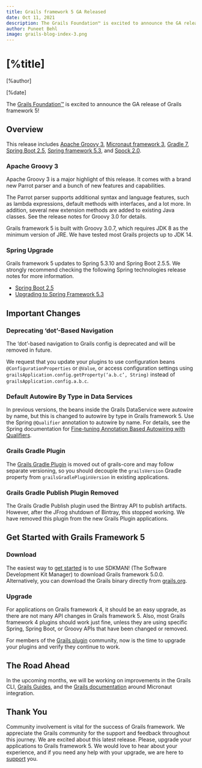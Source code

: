 ```yaml
---
title: Grails framework 5 GA Released
date: Oct 11, 2021
description: The Grails Foundation™ is excited to announce the GA release of Grails framework 5!
author: Puneet Behl
image: grails-blog-index-3.png
---
```


# [%title]

[%author]

[%date]

The [Grails Foundation™](https://grails.org/foundation/index.html) is excited to announce the GA release of Grails framework 5!

## Overview

This release includes [Apache Groovy 3](https://groovy-lang.org/releasenotes/groovy-3.0.html), [Micronaut framework 3](https://micronaut.io/2021/08/18/micronaut-framework-3-released/), [Gradle 7](https://docs.gradle.org/7.0/release-notes.html), [Spring Boot 2.5](https://github.com/spring-projects/spring-boot/wiki/Spring-Boot-2.5-Release-Notes), [Spring framework 5.3](https://github.com/spring-projects/spring-framework/wiki/Upgrading-to-Spring-Framework-5.x#upgrading-to-version-53), and [Spock 2.0](https://spockframework.org/spock/docs/2.0/release_notes.html).

### Apache Groovy 3

Apache Groovy 3 is a major highlight of this release. It comes with a brand new Parrot parser and a bunch of new features and capabilities.

The Parrot parser supports additional syntax and language features, such as lambda expressions, default methods with interfaces, and a lot more. In addition, several new extension methods are added to existing Java classes. See the release notes for Groovy 3.0 for details.

Grails framework 5 is built with Groovy 3.0.7, which requires JDK 8 as the minimum version of JRE. We have tested most Grails projects up to JDK 14.

### Spring Upgrade

Grails framework 5 updates to Spring 5.3.10 and Spring Boot 2.5.5. We strongly recommend checking the following Spring technologies release notes for more information.

- [Spring Boot 2.5](https://github.com/spring-projects/spring-boot/wiki/Spring-Boot-2.5-Release-Notes)
- [Upgrading to Spring Framework 5.3](https://github.com/spring-projects/spring-framework/wiki/Upgrading-to-Spring-Framework-5.x#upgrading-to-version-53)

## Important Changes

### Deprecating ‘dot’-Based Navigation

The ‘dot’-based navigation to Grails config is deprecated and will be removed in future.

We request that you update your plugins to use configuration beans `@ConfigurationProperties` or `@Value`, or access configuration settings using `grailsApplication.config.getProperty(‘a.b.c’, String)` instead of `grailsApplication.config.a.b.c`.

### Default Autowire By Type in Data Services

In previous versions, the beans inside the Grails DataService were autowire by name, but this is changed to autowire by type in Grails framework 5. Use the Spring `@Qualifier` annotation to autowire by name. For details, see the Spring documentation for [Fine-tuning Annotation Based Autowiring with Qualifiers](https://docs.spring.io/spring-framework/docs/5.3.10/reference/html/core.html#beans-autowired-annotation-qualifiers).

### Grails Gradle Plugin

The [Grails Gradle Plugin](https://github.com/grails/grails-gradle-plugin) is moved out of grails-core and may follow separate versioning, so you should decouple the `grailsVersion` Gradle property from `grailsGradlePluginVersion` in existing applications.

### Grails Gradle Publish Plugin Removed

The Grails Gradle Publish plugin used the Bintray API to publish artifacts. However, after the JFrog shutdown of Bintray, this stopped working. We have removed this plugin from the new Grails Plugin applications.

## Get Started with Grails Framework 5

### Download

The easiest way to [get started](https://grails.org/download.html) is to use SDKMAN! (The Software Development Kit Manager) to download Grails framework 5.0.0. Alternatively, you can download the Grails binary directly from [grails.org](https://grails.org).

### Upgrade

For applications on Grails framework 4, it should be an easy upgrade, as there are not many API changes in Grails 
framework 5. Also, most Grails framework 4 plugins should work just fine, unless they are using specific Spring, Spring Boot, or Groovy APIs that have been changed or removed.

For members of the [Grails plugin](https://grails.org/plugins.html) community, now is the time to upgrade your plugins and verify they continue to work.

## The Road Ahead

In the upcoming months, we will be working on improvements in the Grails CLI, [Grails Guides](https://guides.grails.org/index.html), and the [Grails documentation](https://grails.org/documentation.html) around Micronaut integration.

## Thank You

Community involvement is vital for the success of Grails framework. We appreciate the Grails community for the support and feedback throughout this journey. We are excited about this latest release. Please, upgrade your applications to Grails framework 5. We would love to hear about your experience, and if you need any help with your upgrade, we are here to [support](https://grails.org/support.html) you. 


